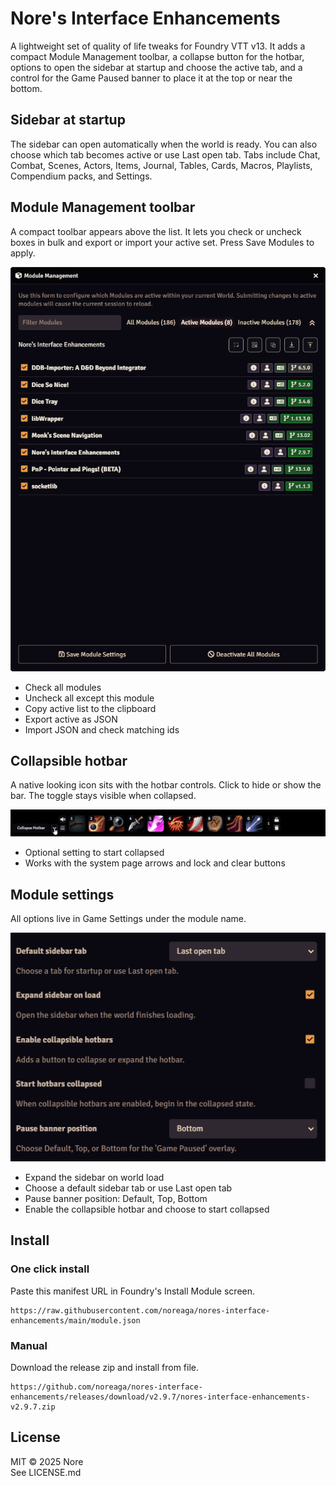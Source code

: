 # Nore's Interface Enhancements

A lightweight set of quality of life tweaks for Foundry VTT v13. It adds a compact Module Management toolbar, a collapse button for the hotbar, options to open the sidebar at startup and choose the active tab, and a control for the Game Paused banner to place it at the top or near the bottom.

## Sidebar at startup
The sidebar can open automatically when the world is ready. You can also choose which tab becomes active or use Last open tab. Tabs include Chat, Combat, Scenes, Actors, Items, Journal, Tables, Cards, Macros, Playlists, Compendium packs, and Settings.

## Module Management toolbar
A compact toolbar appears above the list. It lets you check or uncheck boxes in bulk and export or import your active set. Press Save Modules to apply.

![Module Management toolbar](docs/images/module_toolbar.png)

* Check all modules
* Uncheck all except this module
* Copy active list to the clipboard
* Export active as JSON
* Import JSON and check matching ids

## Collapsible hotbar
A native looking icon sits with the hotbar controls. Click to hide or show the bar. The toggle stays visible when collapsed.

![Collapsible hotbar](docs/images/hotbar.gif)

* Optional setting to start collapsed
* Works with the system page arrows and lock and clear buttons

## Module settings
All options live in Game Settings under the module name.

![Module settings](docs/images/module_settings.png)

* Expand the sidebar on world load
* Choose a default sidebar tab or use Last open tab
* Pause banner position: Default, Top, Bottom
* Enable the collapsible hotbar and choose to start collapsed

## Install

### One click install
Paste this manifest URL in Foundry's Install Module screen.

```
https://raw.githubusercontent.com/noreaga/nores-interface-enhancements/main/module.json
```

### Manual
Download the release zip and install from file.

```
https://github.com/noreaga/nores-interface-enhancements/releases/download/v2.9.7/nores-interface-enhancements-v2.9.7.zip
```

## License

MIT © 2025 Nore  
See LICENSE.md
